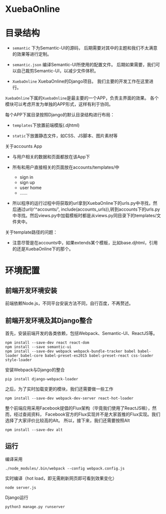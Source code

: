 # XuebaOnline

# 目录结构 #
+ `semantic`      下为Semantic-UI的源码，
后期需要对其中的主题和我们不太满意的效果等进行定制。

+ `semantic.json` 编译Semantic-UI所使用的配置文件。
后期如果需要，我们可以自己裁剪Semantic-UI，以减少文件体积。

+ `XuebaOnline`   XuebaOnline的Django项目。
我们主要的开发工作在这里进行。

`XuebaOnline`下属的`XuebaOnline`是最主要的一个APP，负责主界面的效果。
各个模块可以考虑开发为单独的APP形式，这样有利于协同。

每个APP下属目录按照Django的默认目录结构进行布局：

+ `templates`下放置前端模版(.djhtml)

+ `static`下放置静态文件，如CSS、JS脚本、图片素材等

关于accounts App

+ 与用户相关的数据和页面都放在该App下 

+ 所有和用户直接相关的页面放在accounts/templates/中
	- sign in 
	- sign up
	- user home
	- ......

+ 所以程序的运行过程中将获取的url拿到XuebaOnline下的urls.py中寻找，然后通过url(r'^accounts/', include(accounts_urls)),转到accounts下的urls.py中寻找。然后views.py中加载模板时都是从views.py同目录下的templates/文件夹中。

关于template路径的问题：

+ 注意尽管是在accounts中，如果extends某个模板，比如base.djhtml，引用的还是XuebaOnline下的那个。

# 环境配置 #
## 前端开发环境安装 ##
前端依赖Node.js，不同平台安装方法不同，自行百度，不再赘述。

## 前端开发环境及其Django整合 ##
首先，安装前端开发的各类依赖，包括Webpack、Semantic-UI、ReactJS等。

    npm install --save-dev react react-dom
    npm install --save semantic-ui
    npm install --save-dev webpack webpack-bundle-tracker babel babel-loader babel-core babel-preset-es2015 babel-preset-react css-loader style-loader 

安装Webpack与Django的整合

    pip install django-webpack-loader

之后，为了实时加载变更的模块，我们还需要做一些工作

    npm install --save-dev webpack-dev-server react-hot-loader

整个前端应用采用Facebook提倡的Flux架构（毕竟我们使用了ReactJS嘛），然而，经过查阅资料，
Facebook官方的Flux实现并不是大家首推的Flux实现。我们选择了大家评价比较高的Alt。
所以，接下来，我们还需要按照Alt

    npm install --save-dev alt

## 运行 ##
编译采用

    ./node_modules/.bin/webpack --config webpack.config.js

实时编译（hot load，即无需刷新网页即可看到效果变化）

    node server.js

Django运行

    python3 manage.py runserver
